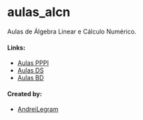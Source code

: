 # aulas_alcn
Aulas de Álgebra Linear e Cálculo Numérico.

#### Links:
- [Aulas PPPI](https://github.com/AndreiLegram/aulas_pppi)
- [Aulas DS](https://github.com/AndreiLegram/aulas_ds)
- [Aulas BD](https://github.com/AndreiLegram/aulas_bd)

#### Created by:

- [AndreiLegram](https://github.com/AndreiLegram)
